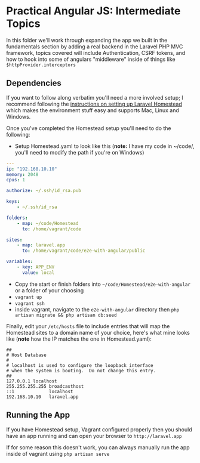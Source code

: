 # Practical Angular JS: Intermediate Topics

In this folder we'll work through expanding the app we built in the fundamentals section by adding a real backend in the Laravel PHP MVC framework, topics covered will include Authentication, CSRF tokens, and how to hook into some of angulars "middleware" inside of things like `$httpProvider.interceptors`

## Dependencies

If you want to follow along verbatim you'll need a more involved setup; I recommend following the [instructions on setting up Laravel Homestead](http://laravel.com/docs/4.2/homestead) which makes the environment stuff easy and supports Mac, Linux and Windows.

Once you've completed the Homestead setup you'll need to do the following:

- Setup Homestead.yaml to look like this (**note:** I have my code in ~/code/, you'll need to modify the path if you're on Windows)

```yaml
---
ip: "192.168.10.10"
memory: 2048
cpus: 1

authorize: ~/.ssh/id_rsa.pub

keys:
    - ~/.ssh/id_rsa

folders:
    - map: ~/code/Homestead
      to: /home/vagrant/code

sites:
    - map: laravel.app
      to: /home/vagrant/code/e2e-with-angular/public

variables:
    - key: APP_ENV
      value: local
```

- Copy the start or finish folders into `~/code/Homestead/e2e-with-angular` or a folder of your choosing
- `vagrant up`
- `vagrant ssh`
- inside vagrant, navigate to the `e2e-with-angular` directory then `php artisan migrate && php artisan db:seed`

Finally, edit your `/etc/hosts` file to include entries that will map the Homestead sites to a domain name of your choice, here's what mine looks like (**note** how the IP matches the one in Homestead.yaml):

```shell
##
# Host Database
#
# localhost is used to configure the loopback interface
# when the system is booting.  Do not change this entry.
##
127.0.0.1 localhost
255.255.255.255 broadcasthost
::1             localhost
192.168.10.10   laravel.app
```

## Running the App

If you have Homestead setup, Vagrant configured properly then you should have an app running and can open your browser to `http://laravel.app`

If for some reason this doesn't work, you can always manually run the app inside of vagrant using `php artisan serve`
